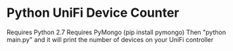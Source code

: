 # Python UniFi Device Counter

Requires Python 2.7
Requires PyMongo (pip install pymongo)
Then "python main.py" and it will print the number of devices on your UniFi controller
